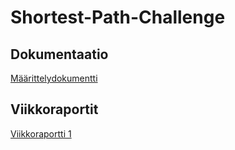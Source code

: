 # Shortest-Path-Challenge

## Dokumentaatio
[Määrittelydokumentti](Dokumentaatio/Maarittely.md)

## Viikkoraportit
[Viikkoraportti 1](Dokumentaatio/Viikkoraportti1.md)
